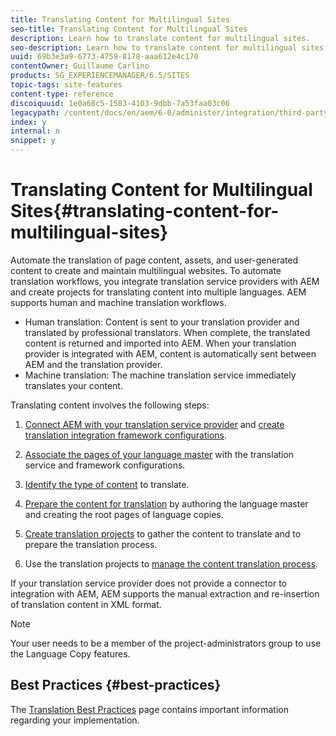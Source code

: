 ```yaml
---
title: Translating Content for Multilingual Sites
seo-title: Translating Content for Multilingual Sites
description: Learn how to translate content for multilingual sites.
seo-description: Learn how to translate content for multilingual sites.
uuid: 69b3e3a9-6773-4759-8178-aaa612e4c170
contentOwner: Guillaume Carlino
products: SG_EXPERIENCEMANAGER/6.5/SITES
topic-tags: site-features
content-type: reference
discoiquuid: 1e0a68c5-1583-4103-9dbb-7a53faa03c06
legacypath: /content/docs/en/aem/6-0/administer/integration/third-party-services/machine-translation
index: y
internal: n
snippet: y
---
```


# Translating Content for Multilingual Sites{#translating-content-for-multilingual-sites}

Automate the translation of page content, assets, and user-generated content to create and maintain multilingual websites. To automate translation workflows, you integrate translation service providers with AEM and create projects for translating content into multiple languages. AEM supports human and machine translation workflows.

* Human translation: Content is sent to your translation provider and translated by professional translators. When complete, the translated content is returned and imported into AEM. When your translation provider is integrated with AEM, content is automatically sent between AEM and the translation provider. 
* Machine translation: The machine translation service immediately translates your content.

Translating content involves the following steps:

1. [Connect AEM with your translation service provider](/sites/administering/using/tc-tic.md#connecting-to-a-translation-service-provider) and [create translation integration framework configurations](/sites/administering/using/tc-tic.md). 

1. [Associate the pages of your language master](/sites/administering/using/tc-tic.md#configuring-pages-for-translation) with the translation service and framework configurations.
1. [Identify the type of content](/sites/administering/using/tc-rules.md) to translate.
1. [Prepare the content for translation](/sites/administering/using/tc-prep.md) by authoring the language master and creating the root pages of language copies.
1. [Create translation projects](/sites/administering/using/tc-manage.md#main-pars_title_4) to gather the content to translate and to prepare the translation process.
1. Use the translation projects to [manage the content translation process](/sites/administering/using/tc-manage.md).

If your translation service provider does not provide a connector to integration with AEM, AEM supports the manual extraction and re-insertion of translation content in XML format.

>[!NOTE]
>
>Your user needs to be a member of the project-administrators group to use the Language Copy features.

## Best Practices {#best-practices}

The [Translation Best Practices](/sites/administering/using/tc-bp.md) page contains important information regarding your implementation.
